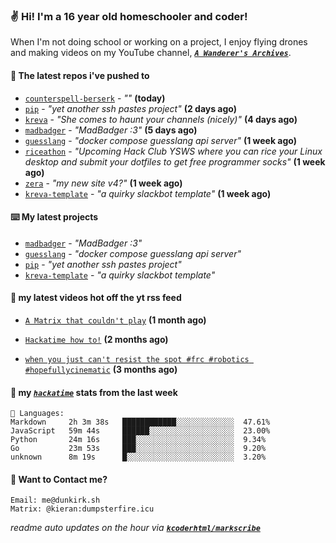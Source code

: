 ### ✌️ Hi! I'm a 16 year old homeschooler and coder!

When I'm not doing school or working on a project, I enjoy flying drones and making videos on my YouTube channel, [**_`A Wanderer's Archives`_**](https://youtube.com/@wanderer.archives).

#### 👷 The latest repos i've pushed to

- [`counterspell-berserk`](https://github.com/thelegendofmario/counterspell-berserk) - _""_ **(today)**
- [`pip`](https://github.com/kcoderhtml/pip) - _"yet another ssh pastes project"_ **(2 days ago)**
- [`kreva`](https://github.com/kcoderhtml/kreva) - _"She comes to haunt your channels (nicely)"_ **(4 days ago)**
- [`madbadger`](https://github.com/kcoderhtml/madbadger) - _"MadBadger :3"_ **(5 days ago)**
- [`guesslang`](https://github.com/kcoderhtml/guesslang) - _"docker compose guesslang api server"_ **(1 week ago)**
- [`riceathon`](https://github.com/hackclub/riceathon) - _"Upcoming Hack Club YSWS where you can rice your Linux desktop and submit your dotfiles to get free programmer socks"_ **(1 week ago)**
- [`zera`](https://github.com/kcoderhtml/zera) - _"my new site v4?"_ **(1 week ago)**
- [`kreva-template`](https://github.com/kcoderhtml/kreva-template) - _"a quirky slackbot template"_ **(1 week ago)**

#### ⌨️ My latest projects

- [`madbadger`](https://github.com/kcoderhtml/madbadger) - _"MadBadger :3"_
- [`guesslang`](https://github.com/kcoderhtml/guesslang) - _"docker compose guesslang api server"_
- [`pip`](https://github.com/kcoderhtml/pip) - _"yet another ssh pastes project"_
- [`kreva-template`](https://github.com/kcoderhtml/kreva-template) - _"a quirky slackbot template"_

#### 🍿 my latest videos hot off the yt rss feed

- [`A Matrix that couldn't play`](https://www.youtube.com/watch?v=NodwjZF7uZw) **(1 month ago)**

- [`Hackatime how to!`](https://www.youtube.com/watch?v=eKoD9yyr1To) **(2 months ago)**

- [`when you just can't resist the spot #frc #robotics #hopefullycinematic`](https://www.youtube.com/watch?v=Y7SZ_TDleGM) **(3 months ago)**



#### 📡 my [_`hackatime`_](https://waka.hackclub.com) stats from the last week

```text
💾 Languages:
Markdown     2h 3m 38s   ████████████░░░░░░░░░░░░░  47.61%
JavaScript   59m 44s     ██████░░░░░░░░░░░░░░░░░░░  23.00%
Python       24m 16s     ███░░░░░░░░░░░░░░░░░░░░░░  9.34%
Go           23m 53s     ███░░░░░░░░░░░░░░░░░░░░░░  9.20%
unknown      8m 19s      █░░░░░░░░░░░░░░░░░░░░░░░░  3.20%
```

#### 📮 Want to Contact me?

```text
Email: me@dunkirk.sh
Matrix: @kieran:dumpsterfire.icu
```

_readme auto updates on the hour via [**`kcoderhtml/markscribe`**](https://github.com/kcoderhtml/markscribe)_
